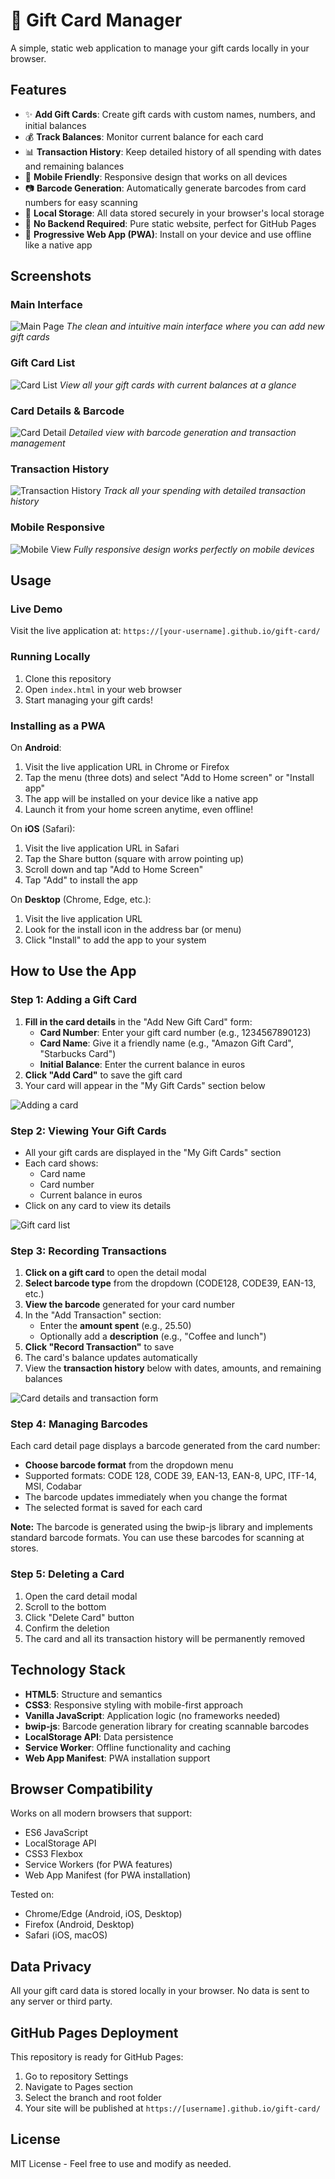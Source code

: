 # 🎁 Gift Card Manager

A simple, static web application to manage your gift cards locally in your browser.

## Features

- ✨ **Add Gift Cards**: Create gift cards with custom names, numbers, and initial balances
- 💰 **Track Balances**: Monitor current balance for each card
- 📊 **Transaction History**: Keep detailed history of all spending with dates and remaining balances
- 📱 **Mobile Friendly**: Responsive design that works on all devices
- 📷 **Barcode Generation**: Automatically generate barcodes from card numbers for easy scanning
- 💾 **Local Storage**: All data stored securely in your browser's local storage
- 🚀 **No Backend Required**: Pure static website, perfect for GitHub Pages
- 📲 **Progressive Web App (PWA)**: Install on your device and use offline like a native app

## Screenshots

### Main Interface
![Main Page](screenshots/1-main-page.png)
*The clean and intuitive main interface where you can add new gift cards*

### Gift Card List
![Card List](screenshots/2-card-list.png)
*View all your gift cards with current balances at a glance*

### Card Details & Barcode
![Card Detail](screenshots/3-card-detail.png)
*Detailed view with barcode generation and transaction management*

### Transaction History
![Transaction History](screenshots/4-transaction-history.png)
*Track all your spending with detailed transaction history*

### Mobile Responsive
![Mobile View](screenshots/5-mobile-view.png)
*Fully responsive design works perfectly on mobile devices*

## Usage

### Live Demo
Visit the live application at: `https://[your-username].github.io/gift-card/`

### Running Locally
1. Clone this repository
2. Open `index.html` in your web browser
3. Start managing your gift cards!

### Installing as a PWA
On **Android**:
1. Visit the live application URL in Chrome or Firefox
2. Tap the menu (three dots) and select "Add to Home screen" or "Install app"
3. The app will be installed on your device like a native app
4. Launch it from your home screen anytime, even offline!

On **iOS** (Safari):
1. Visit the live application URL in Safari
2. Tap the Share button (square with arrow pointing up)
3. Scroll down and tap "Add to Home Screen"
4. Tap "Add" to install the app

On **Desktop** (Chrome, Edge, etc.):
1. Visit the live application URL
2. Look for the install icon in the address bar (or menu)
3. Click "Install" to add the app to your system

## How to Use the App

### Step 1: Adding a Gift Card
1. **Fill in the card details** in the "Add New Gift Card" form:
   - **Card Number**: Enter your gift card number (e.g., 1234567890123)
   - **Card Name**: Give it a friendly name (e.g., "Amazon Gift Card", "Starbucks Card")
   - **Initial Balance**: Enter the current balance in euros
2. **Click "Add Card"** to save the gift card
3. Your card will appear in the "My Gift Cards" section below

![Adding a card](screenshots/1-main-page.png)

### Step 2: Viewing Your Gift Cards
- All your gift cards are displayed in the "My Gift Cards" section
- Each card shows:
  - Card name
  - Card number
  - Current balance in euros
- Click on any card to view its details

![Gift card list](screenshots/2-card-list.png)

### Step 3: Recording Transactions
1. **Click on a gift card** to open the detail modal
2. **Select barcode type** from the dropdown (CODE128, CODE39, EAN-13, etc.)
3. **View the barcode** generated for your card number
4. In the "Add Transaction" section:
   - Enter the **amount spent** (e.g., 25.50)
   - Optionally add a **description** (e.g., "Coffee and lunch")
5. **Click "Record Transaction"** to save
6. The card's balance updates automatically
7. View the **transaction history** below with dates, amounts, and remaining balances

![Card details and transaction form](screenshots/3-card-detail.png)

### Step 4: Managing Barcodes
Each card detail page displays a barcode generated from the card number:
- **Choose barcode format** from the dropdown menu
- Supported formats: CODE 128, CODE 39, EAN-13, EAN-8, UPC, ITF-14, MSI, Codabar
- The barcode updates immediately when you change the format
- The selected format is saved for each card

**Note:** The barcode is generated using the bwip-js library and implements standard barcode formats. You can use these barcodes for scanning at stores.

### Step 5: Deleting a Card
1. Open the card detail modal
2. Scroll to the bottom
3. Click "Delete Card" button
4. Confirm the deletion
5. The card and all its transaction history will be permanently removed

## Technology Stack

- **HTML5**: Structure and semantics
- **CSS3**: Responsive styling with mobile-first approach
- **Vanilla JavaScript**: Application logic (no frameworks needed)
- **bwip-js**: Barcode generation library for creating scannable barcodes
- **LocalStorage API**: Data persistence
- **Service Worker**: Offline functionality and caching
- **Web App Manifest**: PWA installation support

## Browser Compatibility

Works on all modern browsers that support:
- ES6 JavaScript
- LocalStorage API
- CSS3 Flexbox
- Service Workers (for PWA features)
- Web App Manifest (for PWA installation)

Tested on:
- Chrome/Edge (Android, iOS, Desktop)
- Firefox (Android, Desktop)
- Safari (iOS, macOS)

## Data Privacy

All your gift card data is stored locally in your browser. No data is sent to any server or third party.

## GitHub Pages Deployment

This repository is ready for GitHub Pages:
1. Go to repository Settings
2. Navigate to Pages section
3. Select the branch and root folder
4. Your site will be published at `https://[username].github.io/gift-card/`

## License

MIT License - Feel free to use and modify as needed.